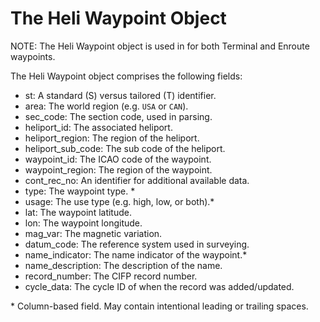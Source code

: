 # The Heli Waypoint Object

NOTE: The Heli Waypoint object is used in for both Terminal and Enroute waypoints.

The Heli Waypoint object comprises the following fields:

- st: A standard (S) versus tailored (T) identifier.
- area: The world region (e.g. `USA` or `CAN`).
- sec_code: The section code, used in parsing.
- heliport_id: The associated heliport.
- heliport_region: The region of the heliport.
- heliport_sub_code: The sub code of the heliport.
- waypoint_id: The ICAO code of the waypoint.
- waypoint_region: The region of the waypoint.
- cont_rec_no: An identifier for additional available data.
- type: The waypoint type. \*
- usage: The use type (e.g. high, low, or both).\*
- lat: The waypoint latitude.
- lon: The waypoint longitude.
- mag_var: The magnetic variation.
- datum_code: The reference system used in surveying.
- name_indicator: The name indicator of the waypoint.\*
- name_description: The description of the name.
- record_number: The CIFP record number.
- cycle_data: The cycle ID of when the record was added/updated.

\* Column-based field. May contain intentional leading or trailing spaces.
